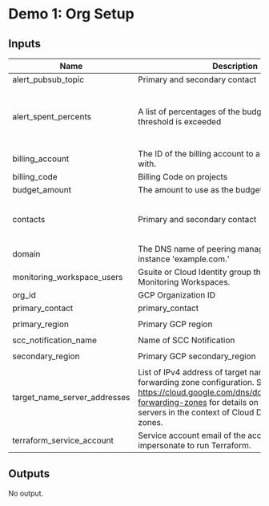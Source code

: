 # Demo 1: Org Setup

<!-- BEGINNING OF PRE-COMMIT-TERRAFORM DOCS HOOK -->
## Inputs

| Name | Description | Type | Default | Required |
|------|-------------|------|---------|:--------:|
| alert\_pubsub\_topic | Primary and secondary contact | `string` | `null` | no |
| alert\_spent\_percents | A list of percentages of the budget to alert on when threshold is exceeded | `list(number)` | <pre>[<br>  0.5,<br>  0.75,<br>  0.9,<br>  0.95<br>]</pre> | no |
| billing\_account | The ID of the billing account to associate projects with. | `string` | n/a | yes |
| billing\_code | Billing Code on projects | `string` | n/a | yes |
| budget\_amount | The amount to use as the budget | `number` | `1000` | no |
| contacts | Primary and secondary contact | `list(string)` | <pre>[<br>  "",<br>  ""<br>]</pre> | no |
| domain | The DNS name of peering managed zone, for instance 'example.com.' | `string` | n/a | yes |
| monitoring\_workspace\_users | Gsuite or Cloud Identity group that have access to Monitoring Workspaces. | `string` | n/a | yes |
| org\_id | GCP Organization ID | `string` | n/a | yes |
| primary\_contact | primary\_contact | `string` | n/a | yes |
| primary\_region | Primary GCP region | `string` | `"us-east1"` | no |
| scc\_notification\_name | Name of SCC Notification | `string` | n/a | yes |
| secondary\_region | Primary GCP secondary\_region | `string` | `"us-west1"` | no |
| target\_name\_server\_addresses | List of IPv4 address of target name servers for the forwarding zone configuration. See https://cloud.google.com/dns/docs/overview#dns-forwarding-zones for details on target name servers in the context of Cloud DNS forwarding zones. | `list(string)` | n/a | yes |
| terraform\_service\_account | Service account email of the account to impersonate to run Terraform. | `string` | n/a | yes |

## Outputs

No output.

<!-- END OF PRE-COMMIT-TERRAFORM DOCS HOOK -->
